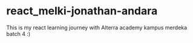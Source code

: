 # react_melki-jonathan-andara

This is my react learning journey with Alterra academy kampus merdeka batch 4 :)
